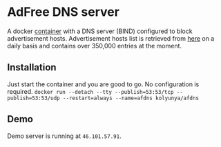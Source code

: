 # AdFree DNS server
A docker [container](https://hub.docker.com/r/kolyunya/afdns/) with a DNS server (BIND) configured to block advertisement hosts. Advertisement hosts list is retrieved from [here](https://github.com/StevenBlack/hosts) on a daily basis and contains over 350,000 entries at the moment.

## Installation
Just start the container and you are good to go. No configuration is required.
`docker run --detach --tty --publish=53:53/tcp --publish=53:53/udp --restart=always --name=afdns kolyunya/afdns`

## Demo
Demo server is running at `46.101.57.91`.
